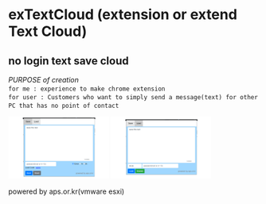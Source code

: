 # exTextCloud (extension or extend Text Cloud)

## no login text save cloud


*PURPOSE of creation*  
`for me : experience to make chrome extension`<br>
`for user : Customers who want to simply send a message(text) for other PC that has no point of contact`  

<img src="screenshot_save.png" width="40%" height="40%">
<img src="screenshot_load.png" width="40%" height="40%">

powered by aps.or.kr(vmware esxi)
